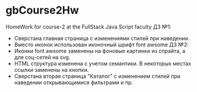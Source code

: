 # gbCourse2Hw
HomeWork for course-2 at the FullStack Java Script faculty
ДЗ №1:
- Сверстана главная страница с изменениями стилей при наведении.
- Вместо иконок использован иконочный шрифт font awsome
ДЗ №2:
- Иконки font awsome заменены на фоновые картинки из спрайта, а для соц-сетей на svg.
- HTML структура изменена с учетом семантики. В некоторых местах ссылки заменены на кнопки.
- Сверстана вторая страница "Каталог" с изменением стилей при наведении открывающимися фильтрами и пр.
